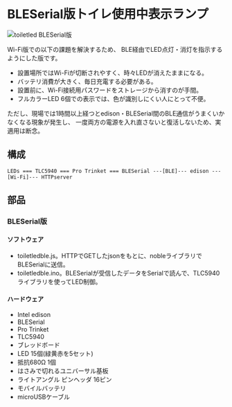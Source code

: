 # BLESerial版トイレ使用中表示ランプ

![toiletled BLESerial版](../img/toiletledbleserial.jpg)

Wi-Fi版での以下の課題を解決するため、
BLE経由でLED点灯・消灯を指示するようにした版です。

* 設置場所ではWi-Fiが切断されやすく、時々LEDが消えたままになる。
* バッテリ消費が大きく、毎日充電する必要がある。
* 設置前に、Wi-Fi接続用パスワードをストレージから消すのが手間。
* フルカラーLED 6個での表示では、色が識別しにくい人にとって不便。

ただし、現場では1時間以上経つとedison・BLESerial間のBLE通信がうまくいかなくなる現象が発生し、
一度両方の電源を入れ直さないと復活しないため、実適用は断念。

## 構成

    LEDs === TLC5940 === Pro Trinket === BLESerial ---[BLE]--- edison ---[Wi-Fi]--- HTTPserver

## 部品
### BLESerial版
#### ソフトウェア
* toiletledble.js。HTTPでGETしたjsonをもとに、nobleライブラリでBLESerialに送信。
* toiletledble.ino。BLESerialが受信したデータをSerialで読んで、TLC5940ライブラリを使ってLED制御。

#### ハードウェア
* Intel edison
* BLESerial
* Pro Trinket
* TLC5940
* ブレッドボード
* LED 15個(緑黄赤を5セット)
* 抵抗680Ω 1個
* はさみで切れるユニバーサル基板
* ライトアングル ピンヘッダ 16ピン
* モバイルバッテリ
* microUSBケーブル
